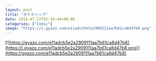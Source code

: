 ```yaml
---
layout: post
title: "ポケストップ"
date: 2016-07-27T05:16:44+00:00
categories: ["Comic"]
image: "https://i.gyazo.com/e11adcb5e2a2909111aa7b61ca8d47b8.png"
---
```


[![https://gyazo.com/e11adcb5e2a2909111aa7b61ca8d47b8](https://i.gyazo.com/e11adcb5e2a2909111aa7b61ca8d47b8.png)](https://gyazo.com/e11adcb5e2a2909111aa7b61ca8d47b8)